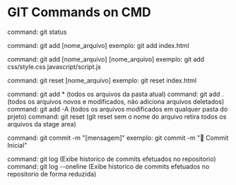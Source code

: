 # GIT Commands on CMD

command: git status

command: git add [nome_arquivo]
exemplo: git add index.html

command: git add [nome_arquivo] [nome_arquivo]
exemplo: git add css/style.css javascript/script.js

command: git reset [nome_arquivo]
exemplo: git reset index.html

command: git add *  (todos os arquivos da pasta atual)
command: git add .  (todos os arquivos novos e modificados, não adiciona arquivos deletados)
command: git add -A (todos os arquivos modificados em qualquer pasta do prjeto)
command: git reset  (git reset sem o nome do arquivo retira todos os arquivos da stage area)

command: git commit -m "[mensagem]"
exemplo: git commit -m ":tada: Commit Inicial"

command: git log           (Exibe historico de commits efetuados no repositorio)
command: git log --oneline (Exibe historico de commits efetuados no repositorio de forma reduzida)

